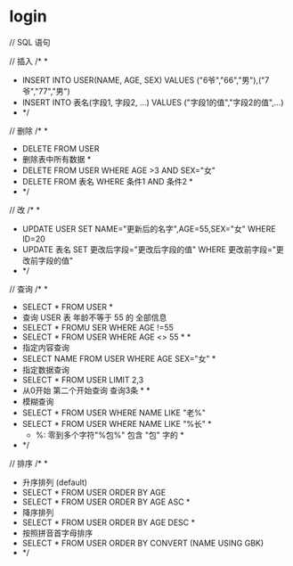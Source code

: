 # login

// SQL 语句

// 插入
/* *
* INSERT INTO USER(NAME, AGE, SEX) VALUES ("6爷","66","男"),("7爷","77","男")
* INSERT INTO 表名(字段1, 字段2, ...) VALUES ("字段1的值","字段2的值",...)
* */

// 删除
/* *
* DELETE FROM USER
* 删除表中所有数据
  *
* DELETE FROM USER WHERE AGE >3 AND SEX="女"
* DELETE FROM 表名 WHERE 条件1 AND 条件2
  *
* */


// 改
/* *
* UPDATE USER SET NAME="更新后的名字",AGE=55,SEX="女" WHERE ID=20
* UPDATE 表名 SET 更改后字段="更改后字段的值" WHERE 更改前字段="更改前字段的值"
* */

// 查询
/* *
* SELECT * FROM USER
   *
* 查询 USER 表 年龄不等于 55 的 全部信息
* SELECT * FROMU SER WHERE AGE !=55
* SELECT * FROM USER WHERE AGE <> 55
   *
    *
* 指定内容查询
* SELECT NAME FROM USER WHERE AGE SEX="女"
   *
* 指定数据查询
* SELECT * FROM USER LIMIT 2,3
* 从0开始  第二个开始查询 查询3条
   *
   *
* 模糊查询
* SELECT * FROM USER WHERE NAME LIKE "老%"
* SELECT * FROM USER WHERE NAME LIKE "%长"
   *
   * %: 零到多个字符"%包%"   包含  "包"  字的
     *
* */

// 排序
/* *
* 升序排列 (default)
* SELECT * FROM USER ORDER BY AGE
* SELECT * FROM USER ORDER BY AGE ASC
   *
* 降序排列
* SELECT * FROM USER ORDER BY AGE DESC
   *
* 按照拼音首字母排序
* SELECT * FROM USER ORDER BY CONVERT (NAME USING GBK)
* */